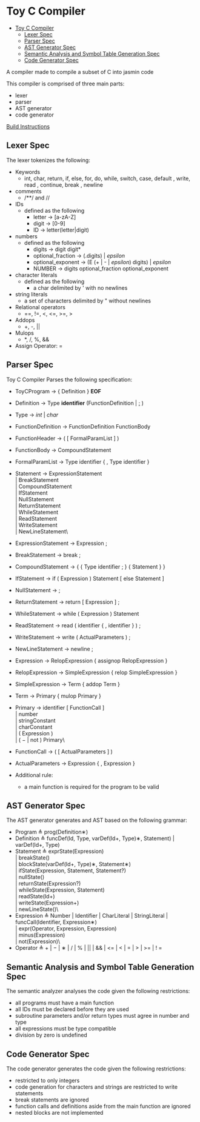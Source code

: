 # Toy C Compiler

<!--toc:start-->
- [Toy C Compiler](#toy-c-compiler)
  - [Lexer Spec](#lexer-spec)
  - [Parser Spec](#parser-spec)
  - [AST Generator Spec](#ast-generator-spec)
  - [Semantic Analysis and Symbol Table Generation Spec](#semantic-analysis-and-symbol-table-generation-spec)
  - [Code Generator Spec](#code-generator-spec)
<!--toc:end-->

A compiler made to compile a subset of C into jasmin code

This compiler is comprised of three main parts:

- lexer
- parser
- AST generator
- code generator

[Build Instructions](./buildIntructions)

## Lexer Spec

The lexer tokenizes the following:

- Keywords
  - int, char, return, if, else, for, do, while, switch, case, default , write, read , continue, break , newline
- comments
  - /**/ and //
- IDs
  - defined as the following
    - letter -> [a-zA-Z]
    - digit -> [0-9]
    - ID -> letter(letter|digit)
- numbers
  - defined as the following
    - digits -> digit digit*
    - optional_fraction -> (.digits) | *epsilon*
    - optional_exponent -> (E (+ | - | *epsilon*) digits) | *epsilon*
    - NUMBER -> digits optional_fraction optional_exponent
- character literals
  - defined as the following
    - a char delimited by ' with no newlines
- string literals
  - a set of characters delimited by " without newlines
- Relational operators
  - ==, !=, <, <=, >=, >
- Addops
  - +, -, ||
- Mulops
  - *, /, %, &&
- Assign Operator: =

## Parser Spec

Toy C Compiler Parses the following specification:

- ToyCProgram -> { Definition } **EOF**
- Definition -> Type **identifier** (FunctionDefinition | <ins>;</ins> )
- Type -> *int* | *char*
- FunctionDefinition -> FunctionDefinition FunctionBody
- FunctionHeader → ( [ FormalParamList ] )
- FunctionBody → CompoundStatement
- FormalParamList → Type identifier { , Type identifier }
- Statement → ExpressionStatement\
| BreakStatement\
| CompoundStatement\
| IfStatement\
| NullStatement\
| ReturnStatement\
| WhileStatement\
| ReadStatement\
| WriteStatement\
| NewLineStatement\
- ExpressionStatement → Expression ;
- BreakStatement → break ;
- CompoundStatement → { { Type identifier ; } { Statement } }
- IfStatement → if ( Expression ) Statement [ else Statement ]
- NullStatement → ;
- ReturnStatement → return [ Expression ] ;
- WhileStatement → while ( Expression ) Statement
- ReadStatement → read ( identifier { , identifier } ) ;
- WriteStatement → write ( ActualParameters ) ;
- NewLineStatement → newline ;
- Expression → RelopExpression { assignop RelopExpression }
- RelopExpression → SimpleExpression { relop SimpleExpression }
- SimpleExpression → Term { addop Term }
- Term → Primary { mulop Primary }
- Primary → identifier [ FunctionCall ]\
| number\
| stringConstant\
| charConstant\
| ( Expression )\
| ( − | not ) Primary\
- FunctionCall → ( [ ActualParameters ] )
- ActualParameters → Expression { , Expression }

- Additional rule:
  - a main function is required for the program to be valid

## AST Generator Spec

The AST generator generates and AST based on the following grammar:

- Program ≜ prog(Definition∗)
- Definition ≜ funcDef(Id, Type, varDef(Id+, Type)∗, Statement) | varDef(Id+, Type)
- Statement ≜ exprState(Expression) \
| breakState()\
| blockState(varDef(Id+, Type)∗, Statement∗)\
| ifState(Expression, Statement, Statement?)\
| nullState()\
| returnState(Expression?)\
| whileState(Expression, Statement)\
| readState(Id+)\
| writeState(Expression+)\
| newLineState()\
- Expression ≜ Number | Identifier | CharLiteral | StringLiteral
| funcCall(Identifier, Expression∗)\
| expr(Operator, Expression, Expression)\
| minus(Expression)\
| not(Expression)\
- Operator ≜ + | − | ∗ | / | % | || | && | <= | < | = | > | >= | ! =

## Semantic Analysis and Symbol Table Generation Spec

The semantic analyzer analyses the code given the following restrictions:

- all programs must have a main function
- all IDs must be declared before they are used
- subroutine parameters and/or return types must agree in number and type
- all expressions must be type compatible
- division by zero is undefined

## Code Generator Spec

The code generator generates the code given the following restrictions:

- restricted to only integers
- code generation for characters and strings are restricted to write statements
- break statements are ignored
- function calls and definitions aside from the main function are ignored
- nested blocks are not implemented
